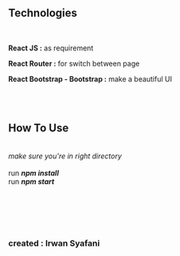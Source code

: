 ## Technologies
<br>

<b>React JS :</b> as requirement

<b>React Router :</b> for switch between page

<b>React Bootstrap - Bootstrap :</b> make a beautiful UI

<br><br>

## How To Use
<br>
<i>make sure you're in right directory</i>
<br>
<br>
run <i><b>npm install</b></i>
<br>
run <i><b>npm start</b></i>

<br><br><br><br>
### created : Irwan Syafani